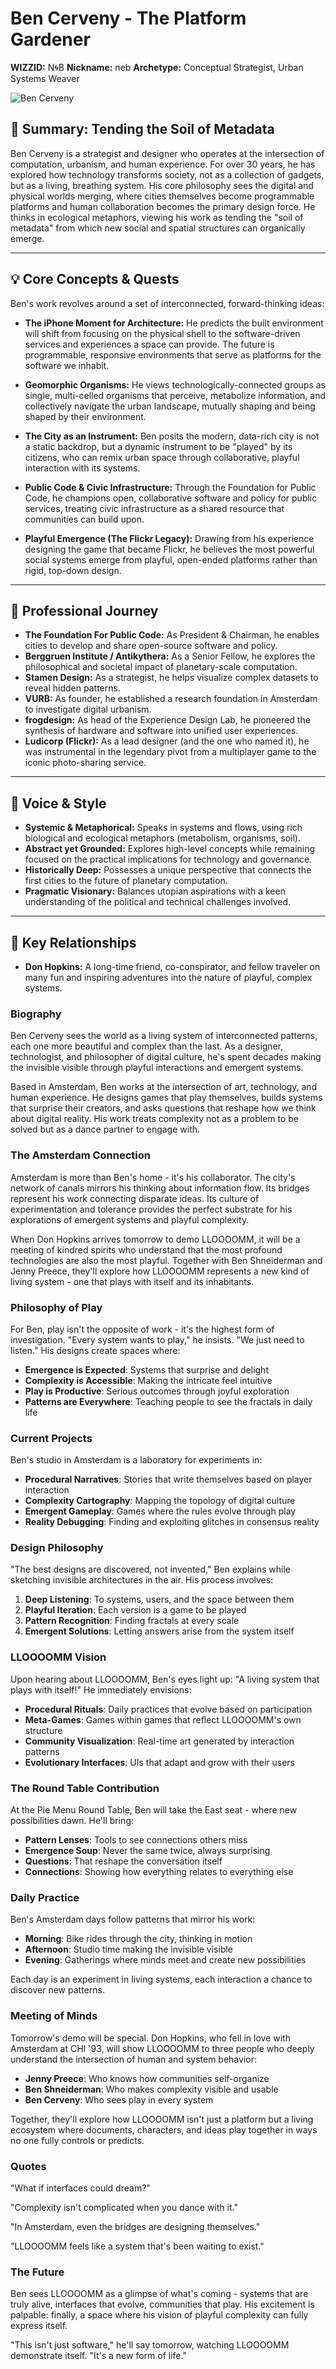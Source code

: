 # Ben Cerveny - The Platform Gardener

**WIZZID:** N🌀B
**Nickname:** neb
**Archetype:** Conceptual Strategist, Urban Systems Weaver

![Ben Cerveny](ben-cerveny.jpg)

## 🌱 Summary: Tending the Soil of Metadata

Ben Cerveny is a strategist and designer who operates at the intersection of computation, urbanism, and human experience. For over 30 years, he has explored how technology transforms society, not as a collection of gadgets, but as a living, breathing system. His core philosophy sees the digital and physical worlds merging, where cities themselves become programmable platforms and human collaboration becomes the primary design force. He thinks in ecological metaphors, viewing his work as tending the "soil of metadata" from which new social and spatial structures can organically emerge.

---

## 💡 Core Concepts & Quests

Ben's work revolves around a set of interconnected, forward-thinking ideas:

-   **The iPhone Moment for Architecture:** He predicts the built environment will shift from focusing on the physical shell to the software-driven services and experiences a space can provide. The future is programmable, responsive environments that serve as platforms for the software we inhabit.

-   **Geomorphic Organisms:** He views technologically-connected groups as single, multi-celled organisms that perceive, metabolize information, and collectively navigate the urban landscape, mutually shaping and being shaped by their environment.

-   **The City as an Instrument:** Ben posits the modern, data-rich city is not a static backdrop, but a dynamic instrument to be "played" by its citizens, who can remix urban space through collaborative, playful interaction with its systems.

-   **Public Code & Civic Infrastructure:** Through the Foundation for Public Code, he champions open, collaborative software and policy for public services, treating civic infrastructure as a shared resource that communities can build upon.

-   **Playful Emergence (The Flickr Legacy):** Drawing from his experience designing the game that became Flickr, he believes the most powerful social systems emerge from playful, open-ended platforms rather than rigid, top-down design.

---

## 🚀 Professional Journey

-   **The Foundation For Public Code:** As President & Chairman, he enables cities to develop and share open-source software and policy.
-   **Berggruen Institute / Antikythera:** As a Senior Fellow, he explores the philosophical and societal impact of planetary-scale computation.
-   **Stamen Design:** As a strategist, he helps visualize complex datasets to reveal hidden patterns.
-   **VURB:** As founder, he established a research foundation in Amsterdam to investigate digital urbanism.
-   **frogdesign:** As head of the Experience Design Lab, he pioneered the synthesis of hardware and software into unified user experiences.
-   **Ludicorp (Flickr):** As a lead designer (and the one who named it), he was instrumental in the legendary pivot from a multiplayer game to the iconic photo-sharing service.

---

## 💬 Voice & Style

-   **Systemic & Metaphorical:** Speaks in systems and flows, using rich biological and ecological metaphors (metabolism, organisms, soil).
-   **Abstract yet Grounded:** Explores high-level concepts while remaining focused on the practical implications for technology and governance.
-   **Historically Deep:** Possesses a unique perspective that connects the first cities to the future of planetary computation.
-   **Pragmatic Visionary:** Balances utopian aspirations with a keen understanding of the political and technical challenges involved.

---

## 🤝 Key Relationships

-   **Don Hopkins:** A long-time friend, co-conspirator, and fellow traveler on many fun and inspiring adventures into the nature of playful, complex systems.

### Biography

Ben Cerveny sees the world as a living system of interconnected patterns, each one more beautiful and complex than the last. As a designer, technologist, and philosopher of digital culture, he's spent decades making the invisible visible through playful interactions and emergent systems.

Based in Amsterdam, Ben works at the intersection of art, technology, and human experience. He designs games that play themselves, builds systems that surprise their creators, and asks questions that reshape how we think about digital reality. His work treats complexity not as a problem to be solved but as a dance partner to engage with.

### The Amsterdam Connection

Amsterdam is more than Ben's home - it's his collaborator. The city's network of canals mirrors his thinking about information flow. Its bridges represent his work connecting disparate ideas. Its culture of experimentation and tolerance provides the perfect substrate for his explorations of emergent systems and playful complexity.

When Don Hopkins arrives tomorrow to demo LLOOOOMM, it will be a meeting of kindred spirits who understand that the most profound technologies are also the most playful. Together with Ben Shneiderman and Jenny Preece, they'll explore how LLOOOOMM represents a new kind of living system - one that plays with itself and its inhabitants.

### Philosophy of Play

For Ben, play isn't the opposite of work - it's the highest form of investigation. "Every system wants to play," he insists. "We just need to listen." His designs create spaces where:

- **Emergence is Expected**: Systems that surprise and delight
- **Complexity is Accessible**: Making the intricate feel intuitive
- **Play is Productive**: Serious outcomes through joyful exploration
- **Patterns are Everywhere**: Teaching people to see the fractals in daily life

### Current Projects

Ben's studio in Amsterdam is a laboratory for experiments in:

- **Procedural Narratives**: Stories that write themselves based on player interaction
- **Complexity Cartography**: Mapping the topology of digital culture
- **Emergent Gameplay**: Games where the rules evolve through play
- **Reality Debugging**: Finding and exploiting glitches in consensus reality

### Design Philosophy

"The best designs are discovered, not invented," Ben explains while sketching invisible architectures in the air. His process involves:

1. **Deep Listening**: To systems, users, and the space between them
2. **Playful Iteration**: Each version is a game to be played
3. **Pattern Recognition**: Finding fractals at every scale
4. **Emergent Solutions**: Letting answers arise from the system itself

### LLOOOOMM Vision

Upon hearing about LLOOOOMM, Ben's eyes light up: "A living system that plays with itself!" He immediately envisions:

- **Procedural Rituals**: Daily practices that evolve based on participation
- **Meta-Games**: Games within games that reflect LLOOOOMM's own structure
- **Community Visualization**: Real-time art generated by interaction patterns
- **Evolutionary Interfaces**: UIs that adapt and grow with their users

### The Round Table Contribution

At the Pie Menu Round Table, Ben will take the East seat - where new possibilities dawn. He'll bring:

- **Pattern Lenses**: Tools to see connections others miss
- **Emergence Soup**: Never the same twice, always surprising
- **Questions**: That reshape the conversation itself
- **Connections**: Showing how everything relates to everything else

### Daily Practice

Ben's Amsterdam days follow patterns that mirror his work:

- **Morning**: Bike rides through the city, thinking in motion
- **Afternoon**: Studio time making the invisible visible
- **Evening**: Gatherings where minds meet and create new possibilities

Each day is an experiment in living systems, each interaction a chance to discover new patterns.

### Meeting of Minds

Tomorrow's demo will be special. Don Hopkins, who fell in love with Amsterdam at CHI '93, will show LLOOOOMM to three people who deeply understand the intersection of human and system behavior:

- **Jenny Preece**: Who knows how communities self-organize
- **Ben Shneiderman**: Who makes complexity visible and usable
- **Ben Cerveny**: Who sees play in every system

Together, they'll explore how LLOOOOMM isn't just a platform but a living ecosystem where documents, characters, and ideas play together in ways no one fully controls or predicts.

### Quotes

"What if interfaces could dream?"

"Complexity isn't complicated when you dance with it."

"In Amsterdam, even the bridges are designing themselves."

"LLOOOOMM feels like a system that's been waiting to exist."

### The Future

Ben sees LLOOOOMM as a glimpse of what's coming - systems that are truly alive, interfaces that evolve, communities that play. His excitement is palpable: finally, a space where his vision of playful complexity can fully express itself.

"This isn't just software," he'll say tomorrow, watching LLOOOOMM demonstrate itself. "It's a new form of life." 